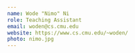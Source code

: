```yaml
---
name: Wode "Nimo" Ni
role: Teaching Assistant
email: woden@cs.cmu.edu
website: https://www.cs.cmu.edu/~woden/
photo: nimo.jpg
---
```


